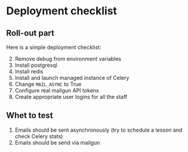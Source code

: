 # Deployment checklist

## Roll-out part

Here is a simple deployment checklist:

2. Remove debug from environment variables
5. Install postgresql
2. Install redis
1. Install and launch managed instance of Celery
2. Change `MAIL_ASYNC` to True
3. Configure real mailgun API tokens
2. Create appropriate user logins for all the staff


## Whet to test

1. Emails should be sent asynchronously (try to schedule a lesson and check Celery stats)
1. Emails should be send via mailgun
